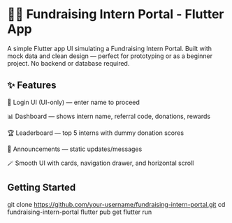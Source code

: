 # 🧑‍💻 Fundraising Intern Portal - Flutter App
A simple Flutter app UI simulating a Fundraising Intern Portal. Built with mock data and clean design — perfect for prototyping or as a beginner project. No backend or database required.

## ✨ Features
🔐 Login UI (UI-only) — enter name to proceed

📊 Dashboard — shows intern name, referral code, donations, rewards

🏆 Leaderboard — top 5 interns with dummy donation scores

📢 Announcements — static updates/messages

🪄 Smooth UI with cards, navigation drawer, and horizontal scroll

## Getting Started
git clone https://github.com/your-username/fundraising-intern-portal.git
cd fundraising-intern-portal
flutter pub get
flutter run

